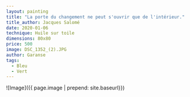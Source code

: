```yaml
---
layout: painting
title: "La porte du changement ne peut s'ouvrir que de l'intérieur." 
title_author: Jacques Salomé
date: 2020-01-06
technique: Huile sur toile
dimensions: 80x80
price: 500
image: DSC_1352_(2).JPG
author: Garanse
tags:
  - Bleu
  - Vert
---
```

![Image]({{ page.image | prepend: site.baseurl}})